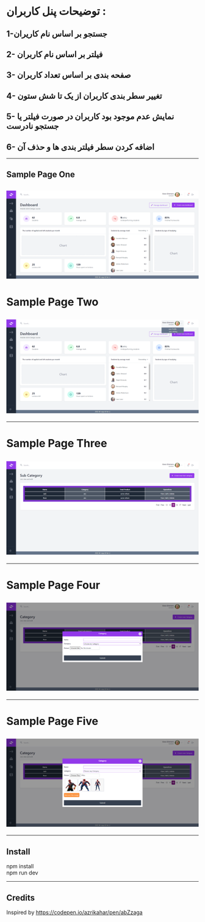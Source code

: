 
# توضیحات پنل کاربران : 
## 1-جستجو بر اساس نام کاریران
## 2- فیلتر بر اساس نام کاربران
## 3- صفحه بندی بر اساس تعداد کاربران
## 4- تغییر سطر بندی کاربران از یک تا شش ستون
## 5- نمایش عدم موجود بود کاربران در صورت فیلتر یا جستجو نادرست
## 6- اضافه کردن سطر فیلتر بندی ها و حذف آن




---

## Sample Page One

## ![This is a alt text.](/public/01.png)

# Sample Page Two

## ![This is a alt text.](/public/02.png)

---

# Sample Page Three

## ![This is a alt text.](/public/03.png)

---

# Sample Page Four

## ![This is a alt text.](/public/04.png)

---

# Sample Page Five

## ![This is a alt text.](/public/05.png)

---

## Install

npm install <br />
npm run dev

---

## Credits

Inspired by https://codepen.io/azrikahar/pen/abZzaga

